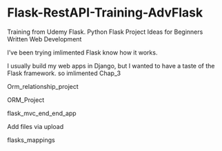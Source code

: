 # Flask-RestAPI-Training-AdvFlask
Training from Udemy Flask.
Python Flask Project Ideas for Beginners
Written Web Development

I’ve been trying imlimented Flask know how it works. 

I usually build my web apps in Django,
but I wanted to have a taste of the Flask framework.
so imlimented 
Chap_3

Orm_relationship_project

ORM_Project

flask_mvc_end_end_app

Add files via upload

flasks_mappings

